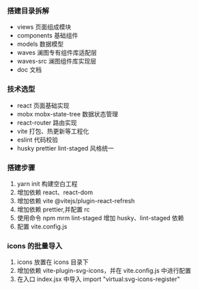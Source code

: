 ### 搭建目录拆解

- views 页面组成模块
- components 基础组件
- models 数据模型
- waves 澜图专有组件库适配层
- waves-src 澜图组件库实现层
- doc 文档

### 技术选型

- react 页面基础实现
- mobx mobx-state-tree 数据状态管理
- react-router 路由实现
- vite 打包、热更新等工程化
- eslint 代码校验
- husky prettier lint-staged 风格统一

### 搭建步骤

1. yarn init 构建空白工程
2. 增加依赖 react、react-dom
3. 增加依赖 vite @vitejs/plugin-react-refresh
4. 增加依赖 prettier,并配置 rc
5. 使用命令 npm mrm lint-staged 增加 husky、lint-staged 依赖
6. 配置 vite.config.js

### icons 的批量导入

1. icons 放置在 icons 目录下
2. 增加依赖 vite-plugin-svg-icons，并在 vite.config.js 中进行配置
3. 在入口 index.jsx 中导入 import "virtual:svg-icons-register"
